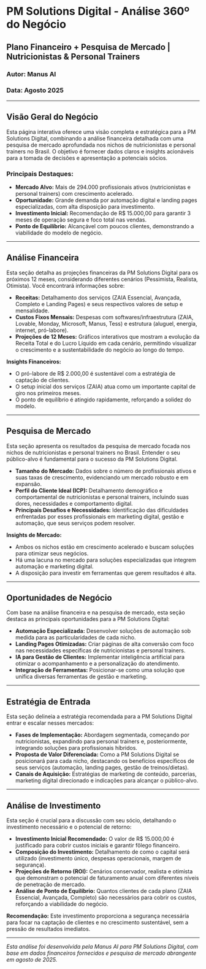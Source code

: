 # PM Solutions Digital - Análise 360º do Negócio

## Plano Financeiro + Pesquisa de Mercado | Nutricionistas & Personal Trainers

### Autor: Manus AI
### Data: Agosto 2025

---

## Visão Geral do Negócio

Esta página interativa oferece uma visão completa e estratégica para a PM Solutions Digital, combinando a análise financeira detalhada com uma pesquisa de mercado aprofundada nos nichos de nutricionistas e personal trainers no Brasil. O objetivo é fornecer dados claros e insights acionáveis para a tomada de decisões e apresentação a potenciais sócios.

### Principais Destaques:

*   **Mercado Alvo:** Mais de 294.000 profissionais ativos (nutricionistas e personal trainers) com crescimento acelerado.
*   **Oportunidade:** Grande demanda por automação digital e landing pages especializadas, com alta disposição para investimento.
*   **Investimento Inicial:** Recomendação de R$ 15.000,00 para garantir 3 meses de operação segura e foco total nas vendas.
*   **Ponto de Equilíbrio:** Alcançável com poucos clientes, demonstrando a viabilidade do modelo de negócio.

---

## Análise Financeira

Esta seção detalha as projeções financeiras da PM Solutions Digital para os próximos 12 meses, considerando diferentes cenários (Pessimista, Realista, Otimista). Você encontrará informações sobre:

*   **Receitas:** Detalhamento dos serviços (ZAIA Essencial, Avançada, Completo e Landing Pages) e seus respectivos valores de setup e mensalidade.
*   **Custos Fixos Mensais:** Despesas com softwares/infraestrutura (ZAIA, Lovable, Monday, Microsoft, Manus, Tess) e estrutura (aluguel, energia, internet, pró-labore).
*   **Projeções de 12 Meses:** Gráficos interativos que mostram a evolução da Receita Total e do Lucro Líquido em cada cenário, permitindo visualizar o crescimento e a sustentabilidade do negócio ao longo do tempo.

**Insights Financeiros:**

*   O pró-labore de R$ 2.000,00 é sustentável com a estratégia de captação de clientes.
*   O setup inicial dos serviços (ZAIA) atua como um importante capital de giro nos primeiros meses.
*   O ponto de equilíbrio é atingido rapidamente, reforçando a solidez do modelo.

---

## Pesquisa de Mercado

Esta seção apresenta os resultados da pesquisa de mercado focada nos nichos de nutricionistas e personal trainers no Brasil. Entender o seu público-alvo é fundamental para o sucesso da PM Solutions Digital.

*   **Tamanho do Mercado:** Dados sobre o número de profissionais ativos e suas taxas de crescimento, evidenciando um mercado robusto e em expansão.
*   **Perfil do Cliente Ideal (ICP):** Detalhamento demográfico e comportamental de nutricionistas e personal trainers, incluindo suas dores, necessidades e comportamento digital.
*   **Principais Desafios e Necessidades:** Identificação das dificuldades enfrentadas por esses profissionais em marketing digital, gestão e automação, que seus serviços podem resolver.

**Insights de Mercado:**

*   Ambos os nichos estão em crescimento acelerado e buscam soluções para otimizar seus negócios.
*   Há uma lacuna no mercado para soluções especializadas que integrem automação e marketing digital.
*   A disposição para investir em ferramentas que gerem resultados é alta.

---

## Oportunidades de Negócio

Com base na análise financeira e na pesquisa de mercado, esta seção destaca as principais oportunidades para a PM Solutions Digital:

*   **Automação Especializada:** Desenvolver soluções de automação sob medida para as particularidades de cada nicho.
*   **Landing Pages Otimizadas:** Criar páginas de alta conversão com foco nas necessidades específicas de nutricionistas e personal trainers.
*   **IA para Gestão de Clientes:** Implementar inteligência artificial para otimizar o acompanhamento e a personalização do atendimento.
*   **Integração de Ferramentas:** Posicionar-se como uma solução que unifica diversas ferramentas de gestão e marketing.

---

## Estratégia de Entrada

Esta seção delineia a estratégia recomendada para a PM Solutions Digital entrar e escalar nesses mercados:

*   **Fases de Implementação:** Abordagem segmentada, começando por nutricionistas, expandindo para personal trainers e, posteriormente, integrando soluções para profissionais híbridos.
*   **Proposta de Valor Diferenciada:** Como a PM Solutions Digital se posicionará para cada nicho, destacando os benefícios específicos de seus serviços (automação, landing pages, gestão de treinos/dietas).
*   **Canais de Aquisição:** Estratégias de marketing de conteúdo, parcerias, marketing digital direcionado e indicações para alcançar o público-alvo.

---

## Análise de Investimento

Esta seção é crucial para a discussão com seu sócio, detalhando o investimento necessário e o potencial de retorno:

*   **Investimento Inicial Recomendado:** O valor de R$ 15.000,00 é justificado para cobrir custos iniciais e garantir fôlego financeiro.
*   **Composição do Investimento:** Detalhamento de como o capital será utilizado (investimento único, despesas operacionais, margem de segurança).
*   **Projeções de Retorno (ROI):** Cenários conservador, realista e otimista que demonstram o potencial de faturamento anual com diferentes níveis de penetração de mercado.
*   **Análise de Ponto de Equilíbrio:** Quantos clientes de cada plano (ZAIA Essencial, Avançada, Completo) são necessários para cobrir os custos, reforçando a viabilidade do negócio.

**Recomendação:** Este investimento proporciona a segurança necessária para focar na captação de clientes e no crescimento sustentável, sem a pressão de resultados imediatos.

---

*Esta análise foi desenvolvida pela Manus AI para PM Solutions Digital, com base em dados financeiros fornecidos e pesquisa de mercado abrangente em agosto de 2025.*

